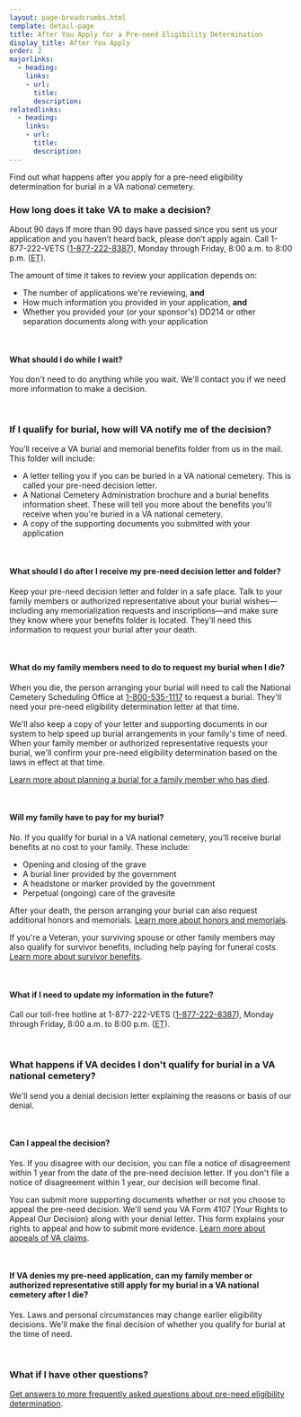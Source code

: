 ```yaml
---
layout: page-breadcrumbs.html
template: detail-page
title: After You Apply for a Pre-need Eligibility Determination
display_title: After You Apply
order: 2
majorlinks:
  - heading:
    links:
    - url:
      title:
      description:
relatedlinks:
  - heading:
    links:
    - url:
      title:
      description:
---
```


<div class="va-introtext">

Find out what happens after you apply for a pre-need eligibility determination for burial in a VA national cemetery.

</div>

### How long does it take VA to make a decision?

<div class="card information" markdown="0">
<span class="number">About 90 days</span>
<span class="description">If more than 90 days have passed since you sent us your application and you haven’t heard back, please don’t apply again. Call 1-877-222-VETS (<a href="tel:+18772228387">1-877-222-8387</a>), Monday through Friday, 8:00 a.m. to 8:00 p.m. (<abbr title="eastern time">ET</abbr>).</span>
</div>

The amount of time it takes to review your application depends on:
- The number of applications we're reviewing, **and**
- How much information you provided in your application, **and**
- Whether you provided your (or your sponsor's) DD214 or other separation documents along with your application

<br>

#### What should I do while I wait?

You don't need to do anything while you wait. We'll contact you if we need more information to make a decision.

<br>

### If I qualify for burial, how will VA notify me of the decision?

You’ll receive a VA burial and memorial benefits folder from us in the mail. This folder will include:

- A letter telling you if you can be buried in a VA national cemetery. This is called your pre-need decision letter.
- A National Cemetery Administration brochure and a burial benefits information sheet. These will tell you more about the benefits you'll receive when you're buried in a VA national cemetery.
- A copy of the supporting documents you submitted with your application

<br>

#### What should I do after I receive my pre-need decision letter and folder?

Keep your pre-need decision letter and folder in a safe place. Talk to your family members or authorized representative about your burial wishes—including any memorialization requests and inscriptions—and make sure they know where your benefits folder is located. They'll need this information to request your burial after your death.

<br>

#### What do my family members need to do to request my burial when I die?

When you die, the person arranging your burial will need to call the National Cemetery Scheduling Office at <a href="tel:+1-800-535-1117">1-800-535-1117</a> to request a burial. They'll need your pre-need eligibility determination letter at that time.

We'll also keep a copy of your letter and supporting documents in our system to help speed up burial arrangements in your family's time of need. When your family member or authorized representative requests your burial, we'll confirm your pre-need eligibility determination based on the laws in effect at that time.

[Learn more about planning a burial for a family member who has died](/burials-and-memorials/burial-planning/).

<br>

#### Will my family have to pay for my burial?

No. If you qualify for burial in a VA national cemetery, you’ll receive burial benefits at no cost to your family. These include:

- Opening and closing of the grave
- A burial liner provided by the government
- A headstone or marker provided by the government
- Perpetual (ongoing) care of the gravesite

After your death, the person arranging your burial can also request additional honors and memorials. [Learn more about honors and memorials](/burials-and-memorials/honor/).

If you're a Veteran, your surviving spouse or other family members may also qualify for survivor benefits, including help paying for funeral costs. [Learn more about survivor benefits](/burials-and-memorials/survivor-and-dependent-benefits/).

<br>

#### What if I need to update my information in the future?

Call our toll-free hotline at 1-877-222-VETS (<a href="tel:+18772228387">1-877-222-8387</a>), Monday through Friday, 8:00 a.m. to 8:00 p.m. (<abbr title="eastern time">ET</abbr>).

<br>

### What happens if VA decides I don't qualify for burial in a VA national cemetery?

We'll send you a denial decision letter explaining the reasons or basis of our denial.

<br>

#### Can I appeal the decision?

Yes. If you disagree with our decision, you can file a notice of disagreement within 1 year from the date of the pre-need decision letter. If you don't file a notice of disagreement within 1 year, our decision will become final.

You can submit more supporting documents whether or not you choose to appeal the pre-need decision. We'll send you VA Form 4107 (Your Rights to Appeal Our Decision) along with your denial letter. This form explains your rights to appeal and how to submit more evidence. [Learn more about appeals of VA claims](http://www.va.gov/opa/publications/benefits_book/benefits_chap14.asp).

<br>

#### If VA denies my pre-need application, can my family member or authorized representative still apply for my burial in a VA national cemetery after I die?

Yes. Laws and personal circumstances may change earlier eligibility decisions. We'll make the final decision of whether you qualify for burial at the time of need.

<br>

### What if I have other questions?

[Get answers to more frequently asked questions about pre-need eligibility determination](https://www.cem.va.gov/CEM/pre-need/FAQ/).
